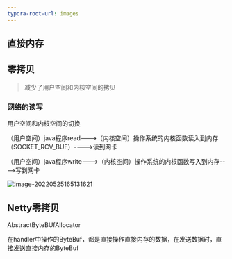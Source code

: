 ```yaml
---
typora-root-url: images
---
```


## 直接内存







## 零拷贝

> 减少了用户空间和内核空间的拷贝

### 网络的读写

用户空间和内核空间的切换

（用户空间）java程序read--->（内核空间）操作系统的内核函数读入到内存（SOCKET_RCV_BUF）---->读到网卡

（用户空间）java程序write--->（内核空间）操作系统的内核函数写入到内存---->写到网卡

![image-20220525165131621](/image-20220525165131621.png)



## Netty零拷贝

AbstractByteBUfAllocator

在handler中操作的ByteBuf，都是直接操作直接内存的数据，在发送数据时，直接发送直接内存的ByteBuf